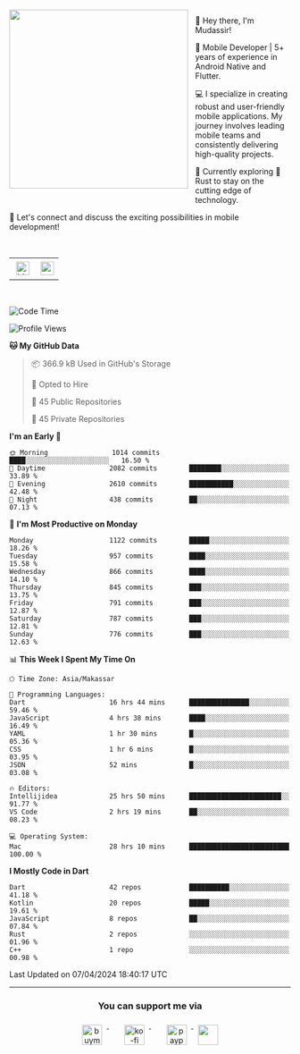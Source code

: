 <a href="https://lazycatlabs.com/" target="_blank">
<img 
  src="https://github-production-user-asset-6210df.s3.amazonaws.com/1531684/281783264-5b2e172d-feb8-40de-9846-a70379b758fb.png" 
  style="margin-top:20px;margin-right:13px;margin-bottom:20px"
  align="left" 
  height="320px"
/>
</a>
<br>
<p>
 👋 Hey there, I'm Mudassir!

🚀 Mobile Developer | 5+ years of experience in Android Native and Flutter.

💻 I specialize in creating robust and user-friendly mobile applications. My journey involves leading mobile teams and consistently delivering high-quality projects.

🌱 Currently exploring 🦀 Rust to stay on the cutting edge of technology.

🔗 Let's connect and discuss the exciting possibilities in mobile development!

<br>

<table style="border:none; border-collapse:collapse; cellspacing:0; cellpadding:0">
    <tr>
        <td>
           <a href="https://www.linkedin.com/in/lzyct/" target="_blank">
              <img src="https://github.com/ukieTux/ukieTux/blob/master/assets/linkedin.svg" alt="LinkedIn" style="vertical-align:top; margin:4px" height=24>
          </a>
        </td>
        <td>
           <a href = "https://www.upwork.com/freelancers/~01913209d41be922f1?viewMode=1">
              <img src="https://img.shields.io/badge/UpWork-6FDA44?logo=Upwork&logoColor=white" height=24/>
           </a>
        </td>
    </tr>
</table>

<br>

<!--START_SECTION:waka-->
![Code Time](http://img.shields.io/badge/Code%20Time-5%2C971%20hrs%201%20min-blue)

![Profile Views](http://img.shields.io/badge/Profile%20Views-8-blue)

**🐱 My GitHub Data** 

> 📦 366.9 kB Used in GitHub's Storage 
 > 
> 💼 Opted to Hire
 > 
> 📜 45 Public Repositories 
 > 
> 🔑 45 Private Repositories 
 > 
**I'm an Early 🐤** 

```text
🌞 Morning                1014 commits        ████░░░░░░░░░░░░░░░░░░░░░   16.50 % 
🌆 Daytime                2082 commits        ████████░░░░░░░░░░░░░░░░░   33.89 % 
🌃 Evening                2610 commits        ███████████░░░░░░░░░░░░░░   42.48 % 
🌙 Night                  438 commits         ██░░░░░░░░░░░░░░░░░░░░░░░   07.13 % 
```
📅 **I'm Most Productive on Monday** 

```text
Monday                   1122 commits        █████░░░░░░░░░░░░░░░░░░░░   18.26 % 
Tuesday                  957 commits         ████░░░░░░░░░░░░░░░░░░░░░   15.58 % 
Wednesday                866 commits         ████░░░░░░░░░░░░░░░░░░░░░   14.10 % 
Thursday                 845 commits         ███░░░░░░░░░░░░░░░░░░░░░░   13.75 % 
Friday                   791 commits         ███░░░░░░░░░░░░░░░░░░░░░░   12.87 % 
Saturday                 787 commits         ███░░░░░░░░░░░░░░░░░░░░░░   12.81 % 
Sunday                   776 commits         ███░░░░░░░░░░░░░░░░░░░░░░   12.63 % 
```


📊 **This Week I Spent My Time On** 

```text
🕑︎ Time Zone: Asia/Makassar

💬 Programming Languages: 
Dart                     16 hrs 44 mins      ███████████████░░░░░░░░░░   59.46 % 
JavaScript               4 hrs 38 mins       ████░░░░░░░░░░░░░░░░░░░░░   16.49 % 
YAML                     1 hr 30 mins        █░░░░░░░░░░░░░░░░░░░░░░░░   05.36 % 
CSS                      1 hr 6 mins         █░░░░░░░░░░░░░░░░░░░░░░░░   03.95 % 
JSON                     52 mins             █░░░░░░░░░░░░░░░░░░░░░░░░   03.08 % 

🔥 Editors: 
Intellijidea             25 hrs 50 mins      ███████████████████████░░   91.77 % 
VS Code                  2 hrs 19 mins       ██░░░░░░░░░░░░░░░░░░░░░░░   08.23 % 

💻 Operating System: 
Mac                      28 hrs 10 mins      █████████████████████████   100.00 % 
```

**I Mostly Code in Dart** 

```text
Dart                     42 repos            ██████████░░░░░░░░░░░░░░░   41.18 % 
Kotlin                   20 repos            █████░░░░░░░░░░░░░░░░░░░░   19.61 % 
JavaScript               8 repos             ██░░░░░░░░░░░░░░░░░░░░░░░   07.84 % 
Rust                     2 repos             ░░░░░░░░░░░░░░░░░░░░░░░░░   01.96 % 
C++                      1 repo              ░░░░░░░░░░░░░░░░░░░░░░░░░   00.98 % 
```




 Last Updated on 07/04/2024 18:40:17 UTC
<!--END_SECTION:waka-->



---
<h3 align="center">You can support me via</h3>
<p align="center">
  <a href="https://www.buymeacoffee.com/Lzyct" target="_blank">
    <img src="https://www.buymeacoffee.com/assets/img/guidelines/download-assets-sm-2.svg" alt="buymeacoffe" style="vertical-align:top; margin:8px" height="36">
  </a>&nbsp;&nbsp;&nbsp;&nbsp;
   <a href="https://ko-fi.com/Lzyct" target="_blank">
    <img src="https://help.ko-fi.com/system/photos/3604/0095/9793/logo_circle.png" alt="ko-fi" style="vertical-align:top; margin:8px" height="36">
  </a>&nbsp;&nbsp;&nbsp;&nbsp;
  <a href="https://paypal.me/ukieTux" target="_blank">
    <img src="https://blog.zoom.us/wp-content/uploads/2019/08/paypal.png" alt="paypal" style="vertical-align:top; margin:8px" height="36">
  </a>
  <a href="https://saweria.co/Lzyct" target="_blank">
   <img src="https://1.bp.blogspot.com/-7OuHSxaNk6A/X92QPg8L9kI/AAAAAAAAG0E/lUzKf_uuVP8jCqvXpA7juh_l-TfK2jnbwCLcBGAsYHQ/s16000/SAWERIA.webp" style="vertical-align:top; margin:8px" height="36">
  </a>
</p>
<br><br>
